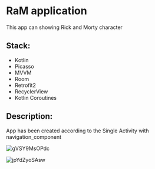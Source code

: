 # RaM application
This app can showing Rick and Morty character

## Stack:
- Kotlin
- Picasso
- MVVM
- Room
- Retrofit2
- RecyclerView
- Kotlin Coroutines

## Description:
App has been created according to the Single Activity with navigation_component

![gVSY9MsOPdc](https://user-images.githubusercontent.com/98550661/162886564-2fcc9381-44ff-46bb-bb4d-d812553b0019.jpg)


![jpYdZyoSAsw](https://user-images.githubusercontent.com/98550661/162886584-20f6548c-7261-44eb-bbb2-670b66c2d538.jpg)
